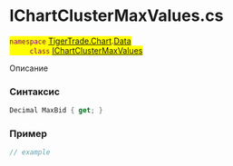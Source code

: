 
# IChartClusterMaxValues.cs
<mark style="color:purple;">`namespace` [TigerTrade.Chart](../../../../TigerTrade.Chart.md).[Data](../../../../TigerTrade.Chart/Data.md)  
&nbsp;&nbsp;&nbsp;&nbsp;&nbsp;&nbsp;&nbsp;&nbsp;&nbsp;`class` [IChartClusterMaxValues](../../IChartClusterMaxValues.cs.md)

Описание

### Синтаксис
```csharp
Decimal MaxBid { get; }
```
### Пример  
```csharp
// example
```
